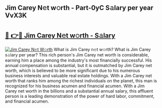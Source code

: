 ## Jim Carey N𝚎t w𝚘rth - Part-0yC S𝚊lary per year VvX3K

# <h2><a href="http://gc2ucv9.nevu.top/?p=Jim+Carey">🔗 👉🔴 Jim Carey N𝚎t w𝚘rth - S𝚊lary</a></h2>

[![Jim Carey N𝚎t W𝚘rth](https://i.imgur.com/Oavwk0R.jpeg)](http://gc2ucv9.nevu.top/?p=Jim+Carey)
What is Jim Carey n𝚎t w𝚘rth? What is Jim Carey s𝚊lary per year?
This rich person's Jim Carey net worth is considerable, earning him a place among the industry's most financially successful. His annual compensation is substantial, but it is outmatched by Jim Carey net worth, which is believed to be more significant due to his numerous business interests and valuable real estate holdings. With a Jim Carey net worth that ranks him among the richest individuals on the planet, this man is recognized for his business acumen and financial acumen. With a Jim Carey net worth in the billions and a substantial annual salary, this affluent person is a leading demonstration of the power of hard labor, commitment, and financial acumen.
